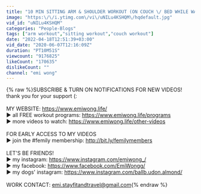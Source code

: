 ```yaml
---
title: "10 MIN SITTING ARM & SHOULDER WORKOUT (ON COUCH \/ BED WHILE WATCHING TV) ~ Emi"
image: "https:\/\/i.ytimg.com\/vi\/uNILu4KSHQM\/hqdefault.jpg"
vid_id: "uNILu4KSHQM"
categories: "People-Blogs"
tags: ["arm workout","sitting workout","couch workout"]
date: "2022-04-18T12:51:39+03:00"
vid_date: "2020-06-07T12:16:09Z"
duration: "PT10M51S"
viewcount: "9176825"
likeCount: "170635"
dislikeCount: ""
channel: "emi wong"
---
```

{% raw %}SUBSCRIBE &amp; TURN ON NOTIFICATIONS FOR NEW VIDEOS! thank you for your support (:<br /><br />MY WEBSITE: <a rel="nofollow" target="blank" href="https://www.emiwong.life/">https://www.emiwong.life/</a><br />► all FREE workout programs: <a rel="nofollow" target="blank" href="https://www.emiwong.life/programs">https://www.emiwong.life/programs</a><br />► more videos to watch: <a rel="nofollow" target="blank" href="https://www.emiwong.life/other-videos">https://www.emiwong.life/other-videos</a><br /><br />FOR EARLY ACCESS TO MY VIDEOS<br />► join the #femily membership: <a rel="nofollow" target="blank" href="http://bit.ly/femilymembers">http://bit.ly/femilymembers</a><br /><br />LET'S BE FRIENDS!<br />► my instagram: <a rel="nofollow" target="blank" href="https://www.instagram.com/emiwong_/">https://www.instagram.com/emiwong_/</a><br />► my facebook: <a rel="nofollow" target="blank" href="https://www.facebook.com/EmiWongg/">https://www.facebook.com/EmiWongg/</a><br />► my dogs' instagram: <a rel="nofollow" target="blank" href="https://www.instagram.com/ballb.udon.almond/">https://www.instagram.com/ballb.udon.almond/</a><br /><br />WORK CONTACT: emi.stayfitandtravel@gmail.com{% endraw %}
